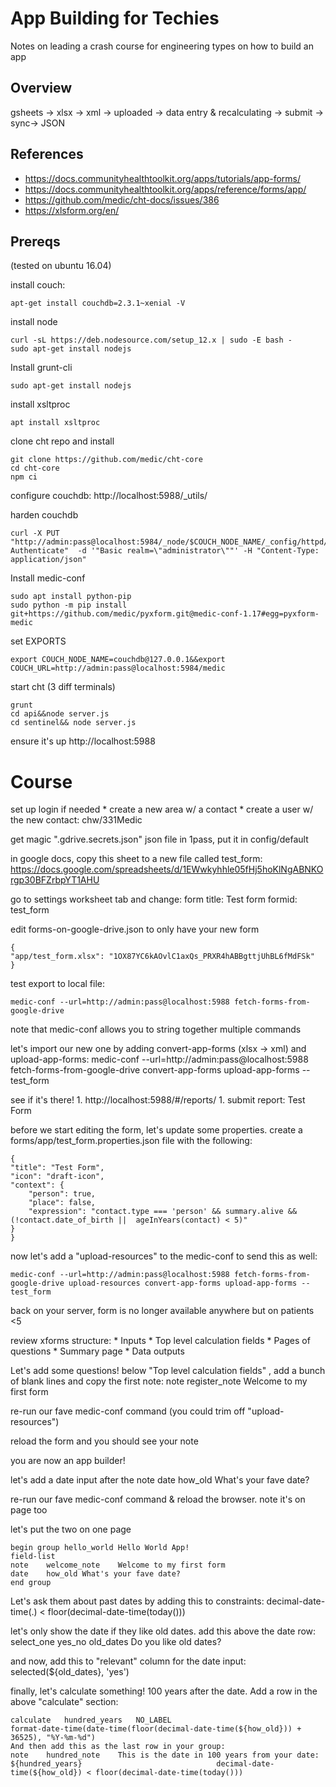 # App Building for Techies

Notes on leading a crash course for engineering types on how to build an app

## Overview

gsheets -> xlsx -> xml -> uploaded -> data entry & recalculating -> submit -> sync-> JSON

## References

* https://docs.communityhealthtoolkit.org/apps/tutorials/app-forms/
* https://docs.communityhealthtoolkit.org/apps/reference/forms/app/
* https://github.com/medic/cht-docs/issues/386
* https://xlsform.org/en/


## Prereqs 

(tested on ubuntu 16.04)

install couch:
 
    apt-get install couchdb=2.3.1~xenial -V

install node

    curl -sL https://deb.nodesource.com/setup_12.x | sudo -E bash -
    sudo apt-get install nodejs

Install grunt-cli

    sudo apt-get install nodejs

install xsltproc

    apt install xsltproc

clone cht repo and install

    git clone https://github.com/medic/cht-core
    cd cht-core
    npm ci

configure couchdb: http://localhost:5988/_utils/

harden couchdb

    curl -X PUT "http://admin:pass@localhost:5984/_node/$COUCH_NODE_NAME/_config/httpd/WWW-Authenticate"  -d '"Basic realm=\"administrator\""' -H "Content-Type: application/json"

Install medic-conf

    sudo apt install python-pip
    sudo python -m pip install git+https://github.com/medic/pyxform.git@medic-conf-1.17#egg=pyxform-medic

set EXPORTS

    export COUCH_NODE_NAME=couchdb@127.0.0.1&&export COUCH_URL=http://admin:pass@localhost:5984/medic
    
start cht (3 diff terminals)

    grunt
    cd api&&node server.js
    cd sentinel&& node server.js

ensure it's up http://localhost:5988

# Course

set up login if needed
    * create a new area w/ a contact
    * create a user w/ the new contact: chw/331Medic

get magic ".gdrive.secrets.json" json file in 1pass, put it in config/default

in google docs, copy this sheet to a new file called test_form:
    https://docs.google.com/spreadsheets/d/1EWwkyhhle05fHj5hoKlNgABNKOrgp30BFZrbpYT1AHU

go to settings worksheet tab and change:
     form title: Test form
     formid: test_form

edit forms-on-google-drive.json to only have your new form

    
    {
    "app/test_form.xlsx": "1OX87YC6kAOvlC1axQs_PRXR4hABBgttjUhBL6fMdFSk"
    } 
    

test export to local file:

    medic-conf --url=http://admin:pass@localhost:5988 fetch-forms-from-google-drive 

note that medic-conf allows you to string together multiple commands

let's import our new one by adding convert-app-forms (xlsx -> xml) and upload-app-forms:
    medic-conf --url=http://admin:pass@localhost:5988 fetch-forms-from-google-drive convert-app-forms upload-app-forms -- test_form

see if it's there!
    1. http://localhost:5988/#/reports/
    1. submit report: Test Form

before we start editing the form, let's update some properties. create a forms/app/test_form.properties.json file with the following:

    {
    "title": "Test Form",
    "icon": "draft-icon",
    "context": {
        "person": true,
        "place": false,
        "expression": "contact.type === 'person' && summary.alive && (!contact.date_of_birth ||  ageInYears(contact) < 5)"
    }
    }
    
now let's add a "upload-resources" to the medic-conf to send this as well:

    medic-conf --url=http://admin:pass@localhost:5988 fetch-forms-from-google-drive upload-resources convert-app-forms upload-app-forms -- test_form

back on your server, form is no longer available anywhere but on patients <5

review xforms structure:
    * Inputs
    * Top level calculation fields
    * Pages of questions
    * Summary page
    * Data outputs

Let's add some questions! below "Top level calculation fields" , add a bunch of blank lines and copy the first note:
    note	register_note	Welcome to my first form

re-run our fave medic-conf command (you could trim off "upload-resources")

reload the form and you should see your note

you are now an app builder!

let's add a date input after the note
    date	how_old	What's your fave date?

re-run our fave medic-conf command & reload the browser. note it's on page too

let's put the two on one page
    
    begin group	hello_world	Hello World App!									field-list
    note	welcome_note	Welcome to my first form									
    date	how_old	What's your fave date?									
    end group	
    

Let's ask  them about past dates by adding this to constraints:
    decimal-date-time(.) < floor(decimal-date-time(today()))

let's only show the date if they like old dates. add this above the date row:
    select_one yes_no	old_dates	Do you like old dates?

and now, add this to "relevant" column for the date input:
    selected(${old_dates}, 'yes')

finally, let's calculate something! 100 years after the date.  Add a row in the above "calculate" section:

    calculate	hundred_years	NO_LABEL																		format-date-time(date-time(floor(decimal-date-time(${how_old})) + 36525), "%Y-%m-%d")															
    And then add this as the last row in your group:
    note	hundred_note	This is the date in 100 years from your date: ${hundred_years}								decimal-date-time(${how_old}) < floor(decimal-date-time(today()))
    